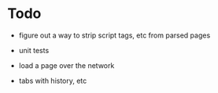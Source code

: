 # Todo

- figure out a way to strip script tags, etc from parsed pages

- unit tests

- load a page over the network

- tabs with history, etc
